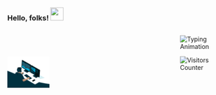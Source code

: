 ### Hello, folks! <img src="https://raw.githubusercontent.com/MartinHeinz/MartinHeinz/master/wave.gif" width="30px" height="30px" />


<div style="display:flex; flex-direction:row; align-items:center;">
  <p><img align="left" width="25%" height="25%" src="./Images/developer1.gif" alt="developergif" style="margin-right: 20px;"></p>
  <div style="display:flex; flex-direction:column; margin-bottom: 100px;">
    <p><img src="https://readme-typing-svg.demolab.com?font=Lato&size=18&weight=500&duration=2000&pause=100&color=36BCF7FF&multiline=true&width=400&height=75&repeat=false&lines=Zokhidjon+Olimjonov;+Data+Science+%7C+;AI" alt="Typing Animation" hspace="10" height="auto"></p>
    <div style="display:flex; align-items:center;">
      <img src="https://komarev.com/ghpvc/?username=giocoal&label=Visitors&style=flat&color=0e75b6" alt="Visitors Counter" style="width:100px;" hspace="10">
    </div>
  </div>
</div>

<br clear="left"/>


